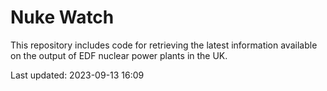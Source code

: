 # Nuke Watch

This repository includes code for retrieving the latest information available on the output of EDF nuclear power plants in the UK.

Last updated: 2023-09-13 16:09